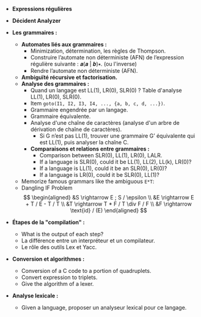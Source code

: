 - **Expressions régulières**
- **Décident Analyzer**
- **Les grammaires :**
    - **Automates liés aux grammaires :**
        - Minimization, détermination, les règles de Thompson.
        - Construire l’automate non déterministe (AFN) de l’expression régulière suivante : 𝒂(𝒂 | 𝒃)∗. (ou l'inverse)
        - Rendre l’automate non déterministe (AFN).
    - **Ambiguïté récursive et factorisation.**
    - **Analyse des grammaires :**
        - Quand un langage est LL(1), LR(0), SLR(0) ? Table d'analyse LL(1), LR(0), SLR(0).
        - Item `goto(I1, I2, I3, I4, ..., {a, b, c, d, ...})`.
        - Grammaire engendrée par un langage.
        - Grammaire équivalente.
        - Analyse d'une chaîne de caractères (analyse d'un arbre de dérivation de chaîne de caractères).
            - Si G n’est pas LL(1), trouver une grammaire G’ équivalente qui est LL(1), puis analyser la chaîne C.
        - **Comparaisons et relations entre grammaires :**
            - Comparison between SLR(0), LL(1), LR(0), LALR.
            - If a language is SLR(0), could it be LL(1), LL(2), LL(k), LR(0)?
            - If a language is LL(1), could it be an SLR(0), LR(0)?
            - If a language is LR(0), could it be SLR(0), LL(1)?
    - Memorize famous grammars like the ambiguous `E*T`:
    - Dangling IF Problem
        $$
        \begin{aligned}
        &S \rightarrow E ; S / \epsilon \\
        &E \rightarrow E + T / E - T / T \\
        &T \rightarrow T * F / T \div F / F \\
        &F \rightarrow \text{id} / (E)
        \end{aligned}
        $$

- **Étapes de la "compilation" :**
    - What is the output of each step?
    - La différence entre un interpréteur et un compilateur.
    - Le rôle des outils Lex et Yacc.

- **Conversion et algorithmes :**
    - Conversion of a C code to a portion of quadruplets.
    - Convert expression to triplets.
    - Give the algorithm of a lexer.

- **Analyse lexicale :**
    - Given a language, proposer un analyseur lexical pour ce langage.
